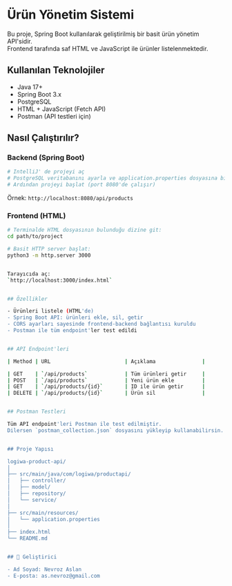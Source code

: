 # Ürün Yönetim Sistemi

Bu proje, Spring Boot kullanılarak geliştirilmiş bir basit ürün yönetim API'sidir.  
Frontend tarafında saf HTML ve JavaScript ile ürünler listelenmektedir.

## Kullanılan Teknolojiler

- Java 17+
- Spring Boot 3.x
- PostgreSQL
- HTML + JavaScript (Fetch API)
- Postman (API testleri için)


## Nasıl Çalıştırılır?

### Backend (Spring Boot)

```bash
# IntelliJ' de projeyi aç
# PostgreSQL veritabanını ayarla ve application.properties dosyasına bilgileri gir
# Ardından projeyi başlat (port 8080'de çalışır)
```

Örnek: `http://localhost:8080/api/products`

### Frontend (HTML)

```bash
# Terminalde HTML dosyasının bulunduğu dizine git:
cd path/to/project

# Basit HTTP server başlat:
python3 -m http.server 3000


Tarayıcıda aç:  
`http://localhost:3000/index.html`


## Özellikler

- Ürünleri listele (HTML'de)
- Spring Boot API: ürünleri ekle, sil, getir
- CORS ayarları sayesinde frontend-backend bağlantısı kuruldu
- Postman ile tüm endpoint'ler test edildi


## API Endpoint'leri

| Method | URL                        | Açıklama               |

| GET    | `/api/products`            | Tüm ürünleri getir     |
| POST   | `/api/products`            | Yeni ürün ekle         |
| GET    | `/api/products/{id}`       | ID ile ürün getir      |
| DELETE | `/api/products/{id}`       | Ürün sil               |


## Postman Testleri

Tüm API endpoint'leri Postman ile test edilmiştir.  
Dilersen `postman_collection.json` dosyasını yükleyip kullanabilirsin. 


## Proje Yapısı

logiwa-product-api/
│
├── src/main/java/com/logiwa/productapi/
│   ├── controller/
│   ├── model/
│   ├── repository/
│   └── service/
│
├── src/main/resources/
│   └── application.properties
│
├── index.html
└── README.md


## 👤 Geliştirici

- Ad Soyad: Nevroz Aslan
- E-posta: as.nevroz@gmail.com
